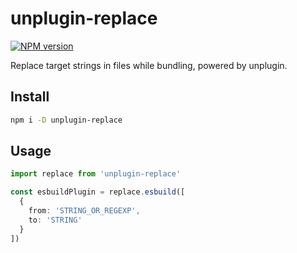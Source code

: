 # unplugin-replace

[![NPM version](https://img.shields.io/npm/v/unplugin-replace)](https://www.npmjs.com/package/unplugin-replace)

Replace target strings in files while bundling, powered by unplugin.

## Install

```bash
npm i -D unplugin-replace
```

## Usage

```ts
import replace from 'unplugin-replace'

const esbuildPlugin = replace.esbuild([
  {
    from: 'STRING_OR_REGEXP',
    to: 'STRING'
  }
])
```
